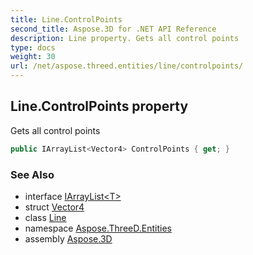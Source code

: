 ```yaml
---
title: Line.ControlPoints
second_title: Aspose.3D for .NET API Reference
description: Line property. Gets all control points
type: docs
weight: 30
url: /net/aspose.threed.entities/line/controlpoints/
---
```

## Line.ControlPoints property

Gets all control points

```csharp
public IArrayList<Vector4> ControlPoints { get; }
```

### See Also

* interface [IArrayList&lt;T&gt;](../../../aspose.threed.utilities/iarraylist-1/)
* struct [Vector4](../../../aspose.threed.utilities/vector4/)
* class [Line](../)
* namespace [Aspose.ThreeD.Entities](../../line/)
* assembly [Aspose.3D](../../../)


